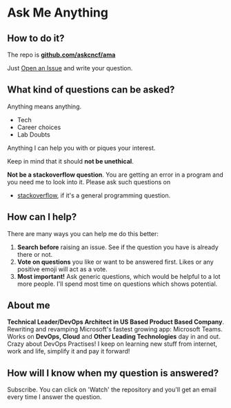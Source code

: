 # Ask Me Anything

## How to do it?

The repo is **[github.com/askcncf/ama](https://github.com/askcncf/ama)**

Just [Open an Issue](https://github.com/askcncf/ama/issues/new) and write your question.

## What kind of questions can be asked?

Anything means anything.
* Tech
* Career choices
* Lab Doubts

Anything I can help you with or piques your interest.

Keep in mind that it should **not be unethical**.


**Not be a stackoverflow question**. You are getting an error in a program and you need me to look into it. Please ask such questions on
* [stackoverflow](https://stackoverflow.com/), if it's a general programming question.


## How can I help?

There are many ways you can help me do this better:
1. **Search before** raising an issue. See if the question you have is already there or not.
2. **Vote on questions** you like or want to be answered first. Likes or any positive emoji will act as a vote.
3. **Most important!** Ask generic questions, which would be helpful to a lot more people. I'll spend most time on questions which shows potential.

## About me

**Technical Leader/DevOps Architect in US Based Product Based Company**. Rewriting and revamping Microsoft's fastest growing app: Microsoft Teams. Works on **DevOps, Cloud** and **Other Leading Technologies** day in and out. Crazy about DevOps Practises!
I keep on learning new stuff from internet, work and life, simplify it and pay it forward!

## How will I know when my question is answered?

Subscribe. You can click on 'Watch' the repository and you'll get an email every time I answer the question.
